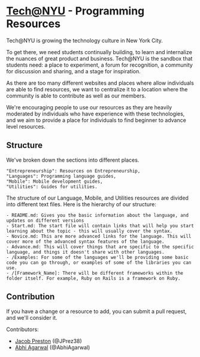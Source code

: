 [Tech@NYU](http://www.techatnyu.org/) - Programming Resources
==================================================

Tech@NYU is growing the technology culture in New York City. 

To get there, we need students continually building, to learn and internalize the nuances of great product and business. Tech@NYU is the sandbox that students need: a place to experiment, a forum for recognition, a community for discussion and sharing, and a stage for inspiration.

As there are too many different websites and places where allow individuals are able to find resources, we want to centralize it to a location where the community is able to contribute as well as our members.

We're encouraging people to use our resources as they are heavily moderated by individuals who have experience with these technologies, and we aim to provide a place for individuals to find beginner to advance level resources.

Structure
-------------------

We've broken down the sections into different places. 

    "Entrepreneurship": Resources on Entrepreneurship,
    "Languages": Programming language guides, 
    "Mobile": Mobile development guides, 
    "Utilities": Guides for utilities.

The structure of our Language, Mobile, and Utilities resources are divided into different text files. Here is the hierarchy of our structure:
    
    - README.md: Gives you the basic information about the language, and updates on different versions
    - Start.md: The start file will contain links that will help you start learning about the topic - this will usually cover the syntax.
    - Novice.md: This are more advanced links for the language. This will cover more of the advanced syntax features of the language.
    - Advance.md: This will cover things that are specific to the specific language, and things it doesn't share with other languages.
    - /Examples: For some of the languages we'll be providing some basic code you can go through, or examples of some of the libraries you can use.
    - /[Framework_Name]: There will be different frameworks within the folder itself. For example, Ruby on Rails is a framework on Ruby.

Contribution
-------------------

If you have a change or a resource to add, you can submit a pull request, and we'll consider it.

Contributors:

- [Jacob Preston](http://www.twitter.com/Jprez38) (@JPrez38)
- [Abhi Agarwal](http://www.twitter.com/AbhiAgarwal) (@AbhiAgarwal)